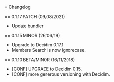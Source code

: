= Changelog

== 0.1.17 PATCH (09/08/2021)
- Update bundler

== 0.1.15 MINOR (26/06/19)
- Upgrade to Decidim 0.17.1
- Members Search is now ignorecase.

== 0.1.10 BETA/MINOR (16/11/2018)
- [CONF] UPGRADE to Decidim 0.15.
- [CONF] more generous versioning with Decidim.
 
